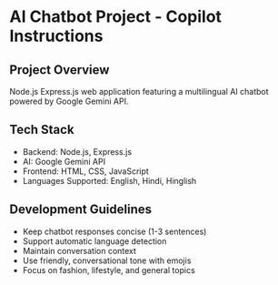 # AI Chatbot Project - Copilot Instructions

## Project Overview
Node.js Express.js web application featuring a multilingual AI chatbot powered by Google Gemini API.

## Tech Stack
- Backend: Node.js, Express.js
- AI: Google Gemini API
- Frontend: HTML, CSS, JavaScript
- Languages Supported: English, Hindi, Hinglish

## Development Guidelines
- Keep chatbot responses concise (1-3 sentences)
- Support automatic language detection
- Maintain conversation context
- Use friendly, conversational tone with emojis
- Focus on fashion, lifestyle, and general topics
